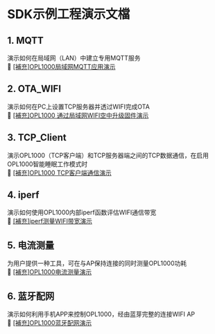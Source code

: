 # SDK示例工程演示文檔  
## 1. MQTT  
演示如何在局域网（LAN）中建立专用MQTT服务  
:book: [[補充]OPL1000局域网MQTT应用演示](https://github.com/Opulinks-Tech/OPL1000A2-SDK/tree/master/Demo/iperf)  

## 2. OTA_WIFI 
演示如何在PC上设置TCP服务器并透过WIFI完成OTA  
:book: [[補充]OPL1000 通过局域网WIFI空中升级固件演示](https://github.com/Opulinks-Tech/OPL1000A2-SDK/tree/master/Demo/OTA_WIFI)  

## 3. TCP_Client  
演示OPL1000（TCP客户端）和TCP服务器端之间的TCP数据通信，在启用OPL1000智能睡眠工作模式时  
:book: [[補充]OPL1000 TCP客户端通信演示](https://github.com/Opulinks-Tech/OPL1000A2-SDK/tree/master/Demo/TCP_Client)  

## 4. iperf  
演示如何使用OPL1000内部iperf函数评估WIFI通信带宽  
:book: [[補充]iperf测量WIFI带宽演示](https://github.com/Opulinks-Tech/OPL1000A2-SDK/tree/master/Demo/iperf)  

## 5. 电流测量  
为用户提供一种工具，可在与AP保持连接的同时测量OPL1000功耗  
:book: [[補充]OPL1000电流测量演示](https://github.com/Opulinks-Tech/OPL1000A2-SDK/tree/master/Demo/current_measure)  

## 6. 蓝牙配网  
演示如何利用手机APP来控制OPL1000，经由蓝芽完整的连接WIFI AP  
:book: [[補充]OPL1000蓝牙配网演示](https://github.com/Opulinks-Tech/OPL1000A2-SDK/tree/master/Demo/BLE_Config_AP)  
